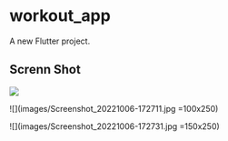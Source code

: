 # workout_app

A new Flutter project.

## Screnn Shot

![](images/Screenshot_20221006-172651.jpg=250x250)

![](images/Screenshot_20221006-172711.jpg =100x250)

![](images/Screenshot_20221006-172731.jpg =150x250)

